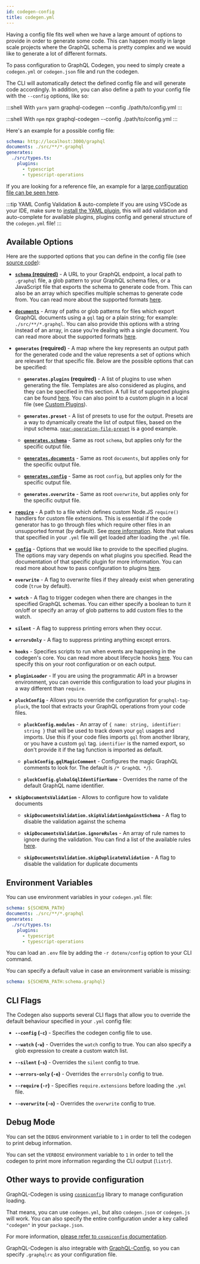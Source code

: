 ```yaml
---
id: codegen-config
title: codegen.yml
---
```


Having a config file fits well when we have a large amount of options to provide in order to generate some code. This can happen mostly in large scale projects where the GraphQL schema is pretty complex and we would like to generate a lot of different formats.

To pass configuration to GraphQL Codegen, you need to simply create a `codegen.yml` or `codegen.json` file and run the codegen.

The CLI will automatically detect the defined config file and will generate code accordingly. In addition, you can also define a path to your config file with the `--config` options, like so:

<!-- prettier-ignore -->
:::shell With `yarn`
    yarn graphql-codegen --config ./path/to/config.yml
:::

<!-- prettier-ignore -->
:::shell With `npm`
    npx graphql-codegen --config ./path/to/config.yml
:::

Here's an example for a possible config file:

```yml
schema: http://localhost:3000/graphql
documents: ./src/**/*.graphql
generates:
  ./src/types.ts:
    plugins:
      - typescript
      - typescript-operations
```

If you are looking for a reference file, an example for a [large configuration file can be seen here](https://github.com/dotansimha/graphql-code-generator/blob/master/dev-test/codegen.yml).

:::tip YAML Config Validation & auto-complete
If you are using VSCode as your IDE, make sure to [install the YAML plugin](https://marketplace.visualstudio.com/items?itemName=redhat.vscode-yaml), this will add validation and auto-complete for available plugins, plugins config and general structure of the `codegen.yml` file!
:::

## Available Options

Here are the supported options that you can define in the config file (see [source code](https://github.com/dotansimha/graphql-code-generator/blob/master/packages/utils/plugins-helpers/src/types.ts#L92)):

- [**`schema` (required)**](./schema-field#root-level) - A URL to your GraphQL endpoint, a local path to `.graphql` file, a glob pattern to your GraphQL schema files, or a JavaScript file that exports the schema to generate code from. This can also be an array which specifies multiple schemas to generate code from. You can read more about the supported formats [here](./schema-field#available-formats).

- [**`documents`**](./documents-field#root-level) - Array of paths or glob patterns for files which export GraphQL documents using a `gql` tag or a plain string; for example: `./src/**/*.graphql`. You can also provide this options with a string instead of an array, in case you're dealing with a single document. You can read more about the supported formats [here](./documents-field#available-formats).

- **`generates` (required)** - A map where the key represents an output path for the generated code and the value represents a set of options which are relevant for that specific file. Below are the possible options that can be specified:

  - **`generates.plugins` (required)** - A list of plugins to use when generating the file. Templates are also considered as plugins, and they can be specified in this section. A full list of supported plugins can be found [here](/plugins). You can also point to a custom plugin in a local file (see [Custom Plugins](/docs/custom-codegen)).

  - **`generates.preset`** - A list of presets to use for the output. Presets are a way to dynamically create the list of output files, based on the input schema. [`near-operation-file-preset`](/plugins/near-operation-file-preset) is a good example.

  - [**`generates.schema`**](./schema-field#output-file-level) - Same as root `schema`, but applies only for the specific output file.

  - [**`generates.documents`**](./documents-field#output-file-level) - Same as root `documents`, but applies only for the specific output file.

  - [**`generates.config`**](./config-field#output-level) - Same as root `config`, but applies only for the specific output file.

  - **`generates.overwrite`** - Same as root `overwrite`, but applies only for the specific output file.

- [**`require`**](./require-field) - A path to a file which defines custom Node.JS `require()` handlers for custom file extensions. This is essential if the code generator has to go through files which require other files in an unsupported format (by default). See [more information](https://gist.github.com/jamestalmage/df922691475cff66c7e6). Note that values that specified in your `.yml` file will get loaded after loading the `.yml` file.

- [**`config`**](./config-field#root-level) - Options that we would like to provide to the specified plugins. The options may vary depends on what plugins you specified. Read the documentation of that specific plugin for more information. You can read more about how to pass configuration to plugins [here](./config-field).

- **`overwrite`** - A flag to overwrite files if they already exist when generating code (`true` by default).

- **`watch`** - A flag to trigger codegen when there are changes in the specified GraphQL schemas. You can either specify a boolean to turn it on/off or specify an array of glob patterns to add custom files to the watch.

- **`silent`** - A flag to suppress printing errors when they occur.

- **`errorsOnly`** - A flag to suppress printing anything except errors.

- **`hooks`** - Specifies scripts to run when events are happening in the codegen's core. You can read more about lifecycle hooks [here](./lifecycle-hooks). You can specify this on your root configuration or on each output.

- **`pluginLoader`** - If you are using the programmatic API in a browser environment, you can override this configuration to load your plugins in a way different than `require`.

- **`pluckConfig`** - Allows you to override the configuration for `graphql-tag-pluck`, the tool that extracts your GraphQL operations from your code files.

  - **`pluckConfig.modules`** - An array of `{ name: string, identifier: string }` that will be used to track down your `gql` usages and imports. Use this if your code files imports `gql` from another library, or you have a custom `gql` tag. `identifier` is the named export, so don't provide it if the tag function is imported as default.

  - **`pluckConfig.gqlMagicComment`** - Configures the magic GraphQL comments to look for. The default is `/* GraphQL */`).

  - **`pluckConfig.globalGqlIdentifierName`** - Overrides the name of the default GraphQL name identifier.

- **`skipDocumentsValidation`** - Allows to configure how to validate documents

  - **`skipDocumentsValidation.skipValidationAgainstSchema`** - A flag to disable the validation against the schema

  - **`skipDocumentsValidation.ignoreRules`** - An array of rule names to ignore during the validation. You can find a list of the available rules [here](https://github.com/graphql/graphql-js/tree/main/src/validation/rules).

  - **`skipDocumentsValidation.skipDuplicateValidation`** - A flag to disable the validation for duplicate documents

## Environment Variables

You can use environment variables in your `codegen.yml` file:

```yml
schema: ${SCHEMA_PATH}
documents: ./src/**/*.graphql
generates:
  ./src/types.ts:
    plugins:
      - typescript
      - typescript-operations
```

You can load an `.env` file by adding the `-r dotenv/config` option to your CLI command.

You can specify a default value in case an environment variable is missing:

```yml
schema: ${SCHEMA_PATH:schema.graphql}
```

## CLI Flags

The Codegen also supports several CLI flags that allow you to override the default behaviour specified in your `.yml` config file:

- **`--config` (`-c`)** - Specifies the codegen config file to use.

- **`--watch` (`-w`)** - Overrides the `watch` config to true. You can also specify a glob expression to create a custom watch list.

- **`--silent` (`-s`)** - Overrides the `silent` config to true.

- **`--errors-only` (`-e`)** - Overrides the `errorsOnly` config to true.

- **`--require` (`-r`)** - Specifies `require.extensions` before loading the `.yml` file.

- **`--overwrite` (`-o`)** - Overrides the `overwrite` config to true.

## Debug Mode

You can set the `DEBUG` environment variable to `1` in order to tell the codegen to print debug information.

You can set the `VERBOSE` environment variable to `1` in order to tell the codegen to print more information regarding the CLI output (`listr`).

## Other ways to provide configuration

GraphQL-Codegen is using [`cosmiconfig`](https://github.com/davidtheclark/cosmiconfig) library to manage configuration loading.

That means, you can use `codegen.yml`, but also `codegen.json` or `codegen.js` will work. You can also specify the entire configuration under a key called `"codegen"` in your `package.json`.

For more information, [please refer to `cosmiconfig` documentation](https://github.com/davidtheclark/cosmiconfig#cosmiconfig).

GraphQL-Codegen is also integrable with [GraphQL-Config](https://graphql-config.com), so you can specify `.graphqlrc` as your configuration file.
